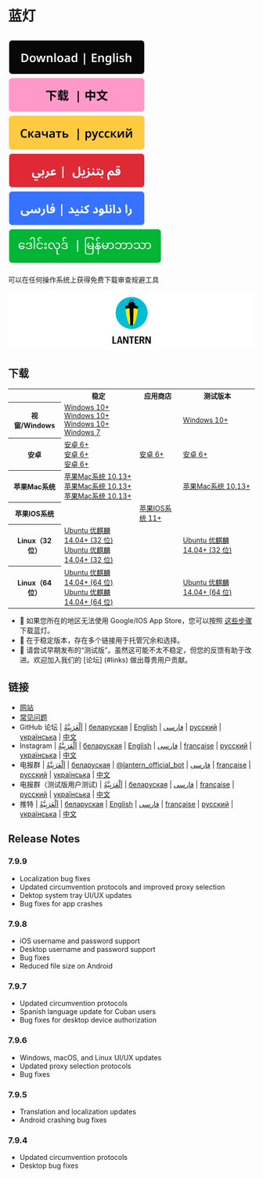 # 蓝灯
[![en](https://github.com/getlantern/.github/blob/main/resources/English.svg)](https://github.com/getlantern/.github/blob/main/profile/README.md)
[![zh](https://github.com/getlantern/.github/blob/main/resources/Chinese.svg)](https://github.com/getlantern/.github/blob/main/profile/README.zh.md)
[![ru](https://github.com/getlantern/.github/blob/main/resources/Russian.svg)](https://github.com/getlantern/.github/blob/main/profile/README.ru.md)
[![ar](https://github.com/getlantern/.github/blob/main/resources/Arabic.svg)](https://github.com/getlantern/.github/blob/main/profile/README.ar.md)
[![fa](https://github.com/getlantern/.github/blob/main/resources/Farsi.svg)](https://github.com/getlantern/.github/blob/main/profile/README.fa.md)
[![my](https://github.com/getlantern/.github/blob/main/resources/Burmese.svg)](https://github.com/getlantern/.github/blob/main/profile/README.my.md)
---
可以在任何操作系统上获得免费下载审查规避工具

![cover page](https://github.com/getlantern/.github/blob/main/resources/cover_page.png)

## 下载
<table>
    <tr>
        <th></th>
        <th>稳定</th>
        <th>应用商店</th>
        <th>测试版本</th>
    </tr>
    <tr>
        <th>视窗/Windows</th>
        <td>
            <a href="https://gitlab.com/getlantern/lantern-binaries-mirror/-/raw/master/lantern-installer.exe">Windows 10&#43;</a> <br> 
            <a href="https://github.com/getlantern/lantern-binaries/raw/main/lantern-installer.exe">Windows 10&#43;</a> <br>
            <a href="https://s3.amazonaws.com/lantern/lantern-installer.exe">Windows 10&#43;</a> <br>
            <a href="https://github.com/getlantern/lantern-binaries/raw/main/lantern-installer-win7.exe">Windows 7</a>    
        </td>
        <td></td>
        <td>
            <a href="https://github.com/getlantern/lantern-binaries/raw/main/lantern-installer-preview.exe">Windows 10&#43;</a>
        </td>
    </tr>
    <tr>
        <th>安卓</th>
        <td>
            <a href="https://gitlab.com/getlantern/lantern-binaries-mirror/-/raw/master/lantern-installer.apk">安卓 6&#43;</a> <br>
            <a href="https://s3.amazonaws.com/lantern/lantern-installer.apk">安卓 6&#43;</a> <br>
            <a href="https://github.com/getlantern/lantern-binaries/raw/main/lantern-installer.apk">安卓 6&#43;</a>
        </td>
        <td>
            <a href="https://play.google.com/store/apps/details?id=org.getlantern.lantern">安卓 6&#43;</a>
        </td>
        <td>
            <a href="https://github.com/getlantern/lantern-binaries/raw/main/lantern-installer-preview.apk">安卓 6&#43;</a>
        </td>
    </tr>
    <tr>
        <th>苹果Mac系统</th>
        <td>
            <a href="https://gitlab.com/getlantern/lantern-binaries-mirror/-/raw/master/lantern-installer.dmg">苹果Mac系统 10.13&#43;</a> <br>
            <a href="https://github.com/getlantern/lantern-binaries/raw/main/lantern-installer.dmg">苹果Mac系统 10.13&#43;</a> <br>
            <a href="https://s3.amazonaws.com/lantern/lantern-installer.dmg">苹果Mac系统 10.13&#43;</a>
        </td>
        <td></td>
        <td>
            <a href="https://github.com/getlantern/lantern-binaries/raw/main/lantern-installer-preview.dmg">苹果Mac系统 10.13&#43;</a>
        </td>
    </tr>
    <tr>
        <th>苹果IOS系统</th>
        <td></td>
        <td>
            <a href="https://apps.apple.com/app/id1457872372?l">苹果IOS系统 11&#43;</a>
        </td>
        <td></td>
    </tr>
    <tr>
        <th>Linux（32 位）</th>
        <td>
            <a href="https://github.com/getlantern/lantern-binaries/raw/main/lantern-installer-32-bit.deb">Ubuntu 优麒麟 14.04&#43; (32 位)</a> <br>
            <a href="https://s3.amazonaws.com/lantern/lantern-installer-32-bit.deb">Ubuntu 优麒麟 14.04&#43; (32 位)</a>
        </td>
        <td></td>
        <td>
            <a href="https://github.com/getlantern/lantern-binaries/raw/main/lantern-installer-preview-32-bit.deb">Ubuntu 优麒麟 14.04&#43; (32 位)</a>
        </td>
    </tr>
    <tr>
        <th>Linux（64 位）</th>
        <td>
            <a href="https://github.com/getlantern/lantern-binaries/raw/main/lantern-installer-64-bit.deb">Ubuntu 优麒麟 14.04&#43; (64 位)</a> <br>
            <a href="https://s3.amazonaws.com/lantern/lantern-installer-64-bit.deb">Ubuntu 优麒麟 14.04&#43; (64 位)</a>
        </td>
        <td></td>
        <td>
            <a href="https://github.com/getlantern/lantern-binaries/raw/main/lantern-installer-preview-64-bit.deb">Ubuntu 优麒麟 14.04&#43; (64 位)</a>
        </td>
    </tr>
</table>

- 📱 如果您所在的地区无法使用 Google/IOS App Store，您可以按照 [这些步骤](https://lantern.io/faq#use-2) 下载蓝灯。
- 🔗 在于稳定版本，存在多个链接用于托管冗余和选择。
- 🚀 请尝试早期发布的“测试版”。虽然这可能不太不稳定，但您的反馈有助于改进。欢迎加入我们的 [论坛] (#links) 做出尊贵用户贡献。

## 链接
- [网站](https://lantern.io)
- [常见问题](https://lantern.io/faq)
- GitHub 论坛 | [اَلْعَرَبِيَّةُ](https://github.com/getlantern/lantern-forum-uae/discussions) | [беларуская](https://github.com/getlantern/lantern-forum-belarus) | [English](https://github.com/getlantern/lantern-forum-en/discussions) | [فارسی](https://github.com/getlantern/lantern-forum-fa/discussions) | [русский](https://github.com/getlantern/lantern-forum-ru/discussions) | [українська](https://github.com/getlantern/lantern-forum-ukraine/discussions) | [中文](https://github.com/getlantern/lantern-forum-cn/discussions)
- Instagram | [اَلْعَرَبِيَّةُ](https://www.instagram.com/lanternio_uae/) | [беларуская](https://www.instagram.com/getlantern_belarus/) | [English](https://www.instagram.com/getlantern/) | [فارسی](https://www.instagram.com/getlantern_fa/) | [française](https://www.instagram.com/lanternio_guinea/) | [русский](https://www.instagram.com/lantern.io_ru) | [українська](https://www.instagram.com/getlantern_ua/) | [中文](https://www.instagram.com/lanternio_ch/)
- 电报群 | [اَلْعَرَبِيَّةُ](https://t.me/lantern_uae) | [беларуская](https://t.me/lantern_belarus) | [@lantern_official_bot](https://t.me/lantern_official_bot) | [فارسی](https://t.me/LanternFarsi) | [française](https://t.me/LanternGuinea) | [русский](https://t.me/lantern_russia) | [українська](https://t.me/lanternukraine) | [中文](https://t.me/lantern_china)
- 电报群（测试版用户测试) | [اَلْعَرَبِيَّةُ](https://t.me/&#43;cUgbK1eqrrE0MDQx) | [беларуская](https://t.me/&#43;bRTww4oDsrsxY2Mx) | [فارسی](https://t.me/lanternbetaIR) | [française](https://t.me/&#43;_G9WGtSTXvs3ZDQx) | [русский](https://t.me/&#43;pLVA7H6MU_Y2N2Vi) | [українська](https://t.me/&#43;c_K4oFhv7NMzZjlh) | [中文](https://t.me/&#43;n3SfwL0Ho7w1ODgz)
- 推特 | [اَلْعَرَبِيَّةُ](https://twitter.com/getlantern_UAE) | [беларуская](https://twitter.com/LanternBelarus) | [English](https://twitter.com/getlantern) | [فارسی](https://twitter.com/getlantern_fa) | [française](https://twitter.com/getlantern_gu) | [русский](https://twitter.com/Lantern_Russia) | [українська](https://twitter.com/LanternUA) | [中文](https://twitter.com/getlantern_CN)

## Release Notes
### 7.9.9
- Localization bug fixes
- Updated circumvention protocols and improved proxy selection
- Dektop system tray UI/UX updates
- Bug fixes for app crashes
### 7.9.8
- iOS username and password support
- Desktop username and password support
- Bug fixes
- Reduced file size on Android
### 7.9.7
- Updated circumvention protocols
- Spanish language update for Cuban users
- Bug fixes for desktop device authorization
### 7.9.6
- Windows, macOS, and Linux UI/UX updates
- Updated proxy selection protocols
- Bug fixes
### 7.9.5
- Translation and localization updates
- Android crashing bug fixes
### 7.9.4
- Updated circumvention protocols
- Desktop bug fixes

